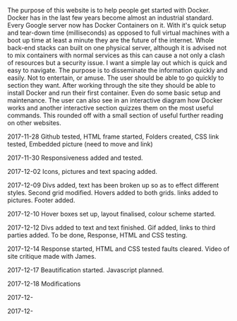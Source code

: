 The purpose of this website is to help people get started with Docker.  Docker has in the last few years become almost an industrial standard.  Every Google server now has Docker Containers on it.  With it's quick setup and tear-down time (milliseconds) as opposed to full virtual machines with a boot up time at least a minute they are the future of the internet.  Whole back-end stacks can built on one physical server, although it is advised not to mix containers with normal services as this can cause a not only a clash of resources but a security issue.
I want a simple lay out which is quick and easy to navigate.  The purpose is to disseminate the information quickly and easily.  Not to entertain, or amuse. The user should be able to go quickly to section they want. After working through the site they should be able to install Docker and run their first container.  Even do some basic setup and maintenance. 
The user can also see in an interactive diagram how Docker works and another interactive section quizzes them on the most useful commands.
This rounded off with a small section of useful further reading on other websites. 

2017-11-28 Github tested, HTML frame started,  Folders created, CSS link tested,  Embedded picture (need to move and link) 

2017-11-30 Responsiveness added and tested.

2017-12-02 Icons, pictures and text spacing added.

2017-12-09 Divs added, text has been broken up so as to effect different styles.  Second grid modified.  Hovers added to both grids.  links added to pictures. Footer added. 

2017-12-10 Hover boxes set up, layout finalised, colour scheme started. 

2017-12-12 Divs added to text and text finished.  Gif added, links to third parties added.  To be done,  Response, HTML and CSS testing.

2017-12-14 Response started, HTML and CSS tested faults cleared. Video of site critique made with James.

2017-12-17 Beautification started.  Javascript planned. 

2017-12-18 Modifications

2017-12-

2017-12-


